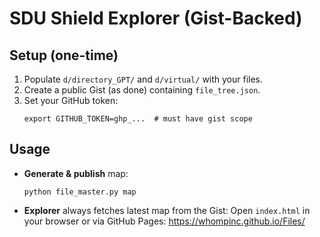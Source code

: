 # SDU Shield Explorer (Gist-Backed)

## Setup (one-time)
1. Populate `d/directory_GPT/` and `d/virtual/` with your files.
2. Create a public Gist (as done) containing `file_tree.json`.
3. Set your GitHub token:
   ```
   export GITHUB_TOKEN=ghp_...  # must have gist scope
   ```

## Usage
- **Generate & publish** map:
  ```
  python file_master.py map
  ```
- **Explorer** always fetches latest map from the Gist:
  Open `index.html` in your browser or via GitHub Pages:
  https://whompinc.github.io/Files/
